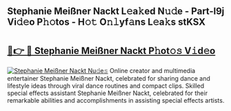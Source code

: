 ## Stephanie Meißner Nackt L𝚎a𝚔ed N𝚞𝚍e - Part-l9j Vi𝚍𝚎o P𝚑𝚘tos - H𝚘𝚝 O𝚗𝚕yf𝚊ns L𝚎a𝚔s stKSX

# <h2><a href="http://kf9yyxk.oniu.top/?m=Stephanie+Mei%c3%9fner+Nackt">🔗👉 🔴 Stephanie Meißner Nackt P𝚑ot𝚘𝚜 V𝚒d𝚎o</a></h2>

[![Stephanie Meißner Nackt Nu𝚍e𝚜](https://i.imgur.com/0qMVB7G.gif)](http://kf9yyxk.oniu.top/?m=Stephanie+Mei%c3%9fner+Nackt)
Online creator and multimedia entertainer Stephanie Meißner Nackt, celebrated for sharing dance and lifestyle ideas through viral dance routines and compact clips. Skilled special effects assistant Stephanie Meißner Nackt, celebrated for their remarkable abilities and accomplishments in assisting special effects artists.  
